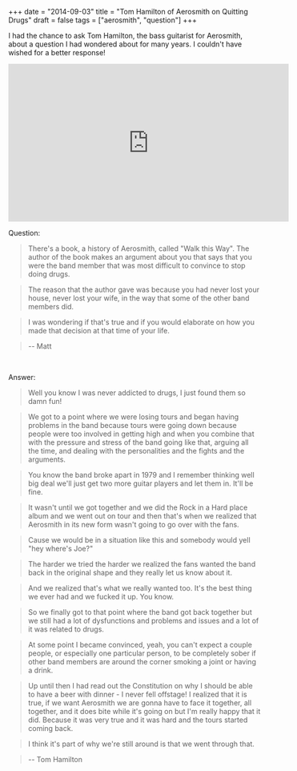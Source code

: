 +++
date = "2014-09-03"
title = "Tom Hamilton of Aerosmith on Quitting Drugs"
draft = false
tags = ["aerosmith", "question"]
+++

I had the chance to ask Tom Hamilton, the bass guitarist for Aerosmith, about a question I had wondered about for many years. I couldn't have wished for a better response!

<iframe width="560" height="315" src="https://www.youtube.com/embed/OIq6HJM_2QQ" frameborder="0" allowfullscreen></iframe>

Question:

> There's a book, a history of Aerosmith, called "Walk this Way". The author of the book makes an argument about you that says that you were the band member that was most difficult to convince to stop doing drugs.

> The reason that the author gave was because
you had never lost your house, never lost
your wife, in the way that some of the other
band members did.

> I was wondering if that's true and if you would elaborate on how you made that decision at that time of your life.

> -- Matt

<br/>

Answer:

> Well you know I was never addicted to drugs, I just found them so damn fun!

> We got to a point where we were losing tours and began having problems in the band because tours were going down because people were too involved in getting high and when you combine that with the pressure and stress of the band going like that, arguing all the time, and dealing with the personalities and the fights and the arguments.

> You know the band broke apart in 1979 and I remember thinking well big deal we'll just get two more guitar players and let them in. It'll be fine.

> It wasn't until we got together and we did the Rock in a Hard place album and we went out on tour and then that's when we realized that Aerosmith in its new form wasn't going to go over with the fans.

> Cause we would be in a situation like this and somebody would yell "hey where's Joe?"

> The harder we tried the harder we realized the fans wanted the band back in the original shape and they really let us know about it.

> And we realized that's what we really wanted too. It's the best thing we ever had and we fucked it up. You know.

> So we finally got to that point where the band got back together but we still had a lot of dysfunctions and problems and issues and a lot of it was related to drugs.

> At some point I became convinced, yeah, you can't expect a couple people, or especially one particular person, to be completely sober if other band members are around the corner smoking a joint or having a drink.

> Up until then I had read out the Constitution on why I should be able to have a beer with dinner - I never fell offstage! I realized that it is true, if we want Aerosmith we are gonna have to face it together, all together, and it does bite while it's going on but I'm really happy that it did. Because it was very true and it was hard and
the tours started coming back.

> I think it's part of why we're still around is that we went through that.

> -- Tom Hamilton
